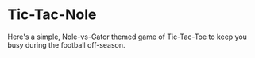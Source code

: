 # Tic-Tac-Nole

Here's a simple, Nole-vs-Gator themed game of Tic-Tac-Toe to keep you busy during the football off-season.
